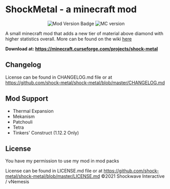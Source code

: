 # ShockMetal - a minecraft mod
<p align="center">
  <img src=https://img.shields.io/badge/Mod%20Version%20-1.0.0-blue.svg alt="Mod Version Badge" />
  <img src=https://img.shields.io/badge/Minecraft-1.16.4+-green.svg alt="MC version" />
</p>

A small minecraft mod that adds a new tier of material above diamond with higher statistics overall. More can be found on the wiki <a href=https://github.com/Shockwave-Interactive/ShockMetal/wiki > here </a>

**Download at: https://minecraft.curseforge.com/projects/shock-metal**

## Changelog
License can be found in CHANGELOG.md file or at https://github.com/shock-metal/shock-metal/blob/master/CHANGELOG.md


## Mod Support
* Thermal Expansion
* Mekanism
* Patchouli
* Tetra
* Tinkers' Construct (1.12.2 Only)

## License
You have my permission to use my mod in mod packs

License can be found in LICENSE.md file or at https://github.com/shock-metal/shock-metal/blob/master/LICENSE.md
©2021 Shockwave Interactive / vNemesis
